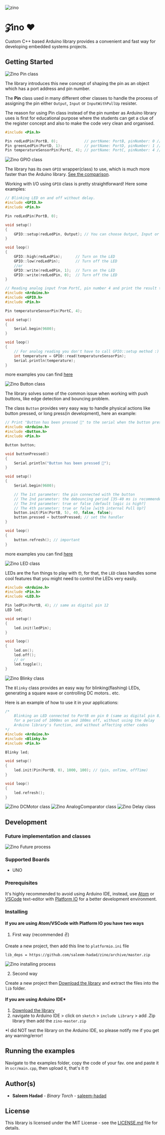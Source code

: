 ![zino](https://github.com/saleem-hadad/zino/blob/master/assets/logo.png)

# 𝓩ino ♥️

Custom C++ based Arduino library provides a convenient and fast way for developing embedded systems projects.

## Getting Started

<img src="https://github.com/saleem-hadad/zino/blob/master/assets/Pin.png" alt="Zino Pin class"/>

The library introduces this new concept of shaping the pin as an object which has a port address and pin number.

The **Pin** class used in many different other classes to handle the process of assigning the pin either ```Output```, ```Input``` or ```InputWithPullUp``` resister.

The reason for using Pin class instead of the pin number as Arduino library uses is first for educational purpose where the students can get a clue of the register concept and also to make the code very clean and organised.

```c
#include <Pin.h>

Pin redLedPin(PortB, 0);            // portName: PortB, pinNumber: 0 // same as digital pin 8
Pin greenLedPin(PortD, 1);          // portName: PortD, pinNumber: 1 // same as digital pin 1
Pin temperatureSensorPin(PortC, 4); // portName: PortC, pinNumber: 4 // same as analog pin A4
```

<img src="https://github.com/saleem-hadad/zino/blob/master/assets/GPIO.png" alt="Zino GPIO class"/>

The library has its own ```GPIO``` wrapper(class) to use, which is much more faster than the Arduino library. [See the comparison](https://github.com/saleem-hadad/zino/blob/master/examples/CompareFrequencies/CompareFrequencies.cpp).

Working with I/O using ```GPIO``` class is pretty straightforward! Here some examples:

```c
// Blinking LED on and off without delay.
#include <GPIO.h>
#include <Pin.h>

Pin redLedPin(PortB, 0);

void setup()
{
    GPIO::setup(redLedPin, Output); // You can choose Output, Input or InputWithPullUp
}

void loop()
{
    GPIO::high(redLedPin);      // Turn on the LED
    GPIO::low(redLedPin);       // Turn off the LED
    //or
    GPIO::write(redLedPin, 1);  // Turn on the LED
    GPIO::write(redLedPin, 0);  // Turn off the LED
}
```

```c
// Reading analog input from PortC, pin number 4 and print the result to the serial.
#include <Arduino.h>
#include <GPIO.h>
#include <Pin.h>

Pin temperatureSensorPin(PortC, 4);

void setup()
{
    Serial.begin(9600);
}

void loop()
{
    // For analog reading you don't have to call GPIO::setup method :)
    int temperature = GPIO::read(temperatureSensorPin);
    Serial.println(temperature);
}
```

more examples you can find [here](https://github.com/saleem-hadad/zino/tree/master/examples)

<img src="https://github.com/saleem-hadad/zino/blob/master/assets/button.png" alt="Zino Button class"/>

The library solves some of the common issue when working with push buttons, like edge detection and bouncing problem.

The class ```Button``` provides very easy way to handle physical actions like button pressed, or long press(in development), here an example:

```c
// Print "Button has been pressed 🤠" to the serial when the button pressed.
#include <Arduino.h>
#include <Button.h>
#include <Pin.h>

Button button;

void buttonPressed()
{
    Serial.println("Button has been pressed 🤠");
}

void setup()
{
    Serial.begin(9600);

    // The 1st parameter: the pin connected with the button
    // The 2nd parameter: the debouncing period [35-40 ms is recommended]
    // The 3rd parameter: true or false [default logic is high?]
    // The 4th parameter: true or false [with internal Pull Up?]
    button.init(Pin(PortB, 5), 40, false, false);
    button.pressed = buttonPressed; // set the handler
}

void loop()
{
    button.refresh(); // important
}
```

more examples you can find [here](https://github.com/saleem-hadad/zino/tree/master/examples)

<img src="https://github.com/saleem-hadad/zino/blob/master/assets/LED.png" alt="Zino LED class"/>

LEDs are the fun things to play with 🤓, for that, the ```LED``` class handles some cool features that you might need to control the LEDs very easily.

```c
#include <Arduino.h>
#include <Pin.h>
#include <LED.h>

Pin ledPin(PortB, 4); // same as digital pin 12
LED led;

void setup()
{
    led.init(ledPin);
}

void loop()
{
    led.on();
    led.off();
    // or
    led.toggle();
}
```
<img src="https://github.com/saleem-hadad/zino/blob/master/assets/Blinky.png" alt="Zino Blinky class"/>

The ```Blinky``` class provides an easy way for blinking(flashing) LEDs, generating a square wave or controlling DC motors.. etc.

Here is an example of how to use it in your applications:

```c
/*
    Blinking an LED connected to PortB on pin 0 (same as digital pin 8)
    for a period of 1000ms on and 100ms off, without using the delay
    Arduino library's function, and without affecting other codes
*/
#include <Arduino.h>
#include <Blinky.h>
#include <Pin.h>

Blinky led;

void setup()
{
    led.init(Pin(PortB, 0), 1000, 100); // (pin, onTime, offTime)
}

void loop()
{
    led.refresh();
}
```

<img src="https://github.com/saleem-hadad/zino/blob/master/assets/DCMotor.png" alt="Zino DCMotor class"/>
<img src="https://github.com/saleem-hadad/zino/blob/master/assets/AnalogComparator.png" alt="Zino AnalogComparator class"/>
<img src="https://github.com/saleem-hadad/zino/blob/master/assets/Delay.png" alt="Zino Delay class"/>

## Development

### Future implementation and classes

<img src="https://github.com/saleem-hadad/zino/blob/master/assets/future.png" alt="Zino Future process"/>

### Supported Boards

+ UNO

### Prerequisites

It's highly recommended to avoid using Arduino IDE, instead, use [Atom](https://atom.io/) or [VSCode](https://code.visualstudio.com/) text-editor with [Platform IO](http://platformio.org/platformio-ide) for a better development environment.

### Installing

#### If you are using Atom/VSCode with Platform IO you have **two ways**

1. First way (recommended ✌️)

Create a new project, then add this line to ```platformio.ini``` file

```
lib_deps = https://github.com/saleem-hadad/zino/archive/master.zip
```

<img src="https://github.com/saleem-hadad/zino/blob/master/assets/installing.gif" alt="Zino installing process"/>

2. Second way

Create a new project then [Download the library](https://github.com/saleem-hadad/zino/archive/master.zip) and extract the files into the ```lib``` folder.

#### If you are using Arduino IDE*

1. [Download the library](https://github.com/saleem-hadad/zino/archive/master.zip)
2. navigate to Arduino IDE > click on ```sketch``` > ```include Library``` > add .Zip library then add the ```zino-master.zip```

*I did NOT test the library on the Arduino IDE, so please notify me if you get any warning/error!


## Running the examples

Navigate to the examples folder, copy the code of your fav. one and paste it in ```scr/main.cpp```, then upload it, that's it 🤓

## Author(s)

* **Saleem Hadad** - *Binary Torch* - [saleem-hadad](https://github.com/saleem-hadad)

## License

This library is licensed under the MIT License - see the [LICENSE.md](LICENSE) file for details.
